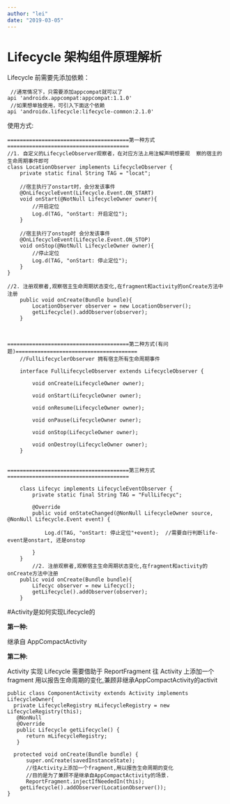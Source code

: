 ```yaml
---
author: "lei"
date: "2019-03-05"
---
```


# Lifecycle 架构组件原理解析

Lifecycle 前需要先添加依赖：

	 //通常情况下，只需要添加appcompat就可以了
	api 'androidx.appcompat:appcompat:1.1.0'
	 //如果想单独使用，可引入下面这个依赖
	api 'androidx.lifecycle:lifecycle-common:2.1.0'


使用方式:

	=======================================第一种方式=======================================
	//1. 自定义的LifecycleObserver观察者，在对应方法上用注解声明想要观  察的宿主的生命周期事件即可
	class LocationObserver implements LifecycleObserver {
	    private static final String TAG = "locat";
	
	    //宿主执行了onstart时，会分发该事件
	    @OnLifecycleEvent(Lifecycle.Event.ON_START)
	    void onStart(@NotNull LifecycleOwner owner){
	        //开启定位
	        Log.d(TAG, "onStart: 开启定位");
	    }
	
	    //宿主执行了onstop时 会分发该事件
	    @OnLifecycleEvent(Lifecycle.Event.ON_STOP)
	    void onStop(@NotNull LifecycleOwner owner){
	        //停止定位
	        Log.d(TAG, "onStart: 停止定位");
	    }
	}
			
	//2. 注册观察者,观察宿主生命周期状态变化,在fragment和activity的onCreate方法中注册
	    public void onCreate(Bundle bundle){
	        LocationObserver observer = new LocationObserver();
	        getLifecycle().addObserver(observer);
	    }



	=======================================第二种方式(有问题)=======================================
		//FullLifecyclerObserver 拥有宿主所有生命周期事件

		interface FullLifecycleObserver extends LifecycleObserver {

		    void onCreate(LifecycleOwner owner);
		
		    void onStart(LifecycleOwner owner);
		
		    void onResume(LifecycleOwner owner);
		
		    void onPause(LifecycleOwner owner);
		
		    void onStop(LifecycleOwner owner);
		
		    void onDestroy(LifecycleOwner owner);
		}


	=======================================第三种方式=======================================

		class Lifecyc implements LifecycleEventObserver {
		    private static final String TAG = "FullLifecyc";
		
		    @Override
		    public void onStateChanged(@NonNull LifecycleOwner source, @NonNull Lifecycle.Event event) {
 		
		        Log.d(TAG, "onStart: 停止定位"+event);	//需要自行判断life-event是onstart, 还是onstop

		    }
		}
			//2. 注册观察者,观察宿主生命周期状态变化,在fragment和activity的onCreate方法中注册
	    public void onCreate(Bundle bundle){
	        Lifecyc observer = new Lifecyc();
	        getLifecycle().addObserver(observer);
	    }

#Activity是如何实现Lifecycle的

**第一种:**

继承自 AppCompactActivity

**第二种:**

Activity 实现 Lifecycle 需要借助于 ReportFragment 往 Activity 上添加一个 fragment 用以报告生命周期的变化,兼顾非继承AppCompactActivity的activit

	public class ComponentActivity extends Activity implements LifecycleOwner{
	  private LifecycleRegistry mLifecycleRegistry = new LifecycleRegistry(this);
	   @NonNull
	   @Override
	   public Lifecycle getLifecycle() {
	      return mLifecycleRegistry;
	   }
	  
	  protected void onCreate(Bundle bundle) {
	      super.onCreate(savedInstanceState);
	      //往Activity上添加一个fragment,用以报告生命周期的变化
	      //目的是为了兼顾不是继承自AppCompactActivity的场景.
	      ReportFragment.injectIfNeededIn(this); 
        getLifecycle().addObserver(LocationObserver());
	}